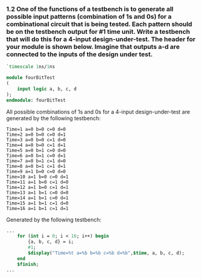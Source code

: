 ### 1.2 One of the functions of a testbench is to generate all possible input patterns (combination of 1s and 0s) for a combinational circuit that is being tested. Each pattern should be on the testbench output for #1 time unit. Write a testbench that will do this for a 4-input design-under-test. The header for your module is shown below. Imagine that outputs a-d are connected to the inputs of the design under test.

```sv
`timescale 1ns/1ns

module fourBitTest
(
    input logic a, b, c, d
);
endmodule: fourBitTest
```
All possible combinations of 1s and 0s for a 4-input design-under-test are generated by the following testbench:
```
Time=1 a=0 b=0 c=0 d=0
Time=2 a=0 b=0 c=0 d=1
Time=3 a=0 b=0 c=1 d=0
Time=4 a=0 b=0 c=1 d=1
Time=5 a=0 b=1 c=0 d=0
Time=6 a=0 b=1 c=0 d=1
Time=7 a=0 b=1 c=1 d=0
Time=8 a=0 b=1 c=1 d=1
Time=9 a=1 b=0 c=0 d=0
Time=10 a=1 b=0 c=0 d=1
Time=11 a=1 b=0 c=1 d=0
Time=12 a=1 b=0 c=1 d=1
Time=13 a=1 b=1 c=0 d=0
Time=14 a=1 b=1 c=0 d=1
Time=15 a=1 b=1 c=1 d=0
Time=16 a=1 b=1 c=1 d=1
```

Generated by the following testbench:
```sv
...
    for (int i = 0; i < 16; i++) begin
        {a, b, c, d} = i;
        #1;
        $display("Time=%t a=%b b=%b c=%b d=%b",$time, a, b, c, d);
    end
    $finish;
...
```